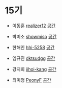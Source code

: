 # 15기

- 이동훈 [realizer12](https://github.com/realizer12)
[공간](https://github.com/StudyFork/GoogryAndroidArchitectureStudy/tree/master/class15/realizer12)

- 박미소 [showmiso](https://github.com/showmiso)
[공간](https://github.com/StudyFork/GoogryAndroidArchitectureStudy/tree/master/class15/showmiso)

- 한해인 [hhi-5258](https://github.com/hhi-5258)
[공간](https://github.com/StudyFork/GoogryAndroidArchitectureStudy/tree/master/class15/hhi-5258)

- 임규진 [dktsudgg](https://github.com/dktsudgg)
[공간](https://github.com/StudyFork/GoogryAndroidArchitectureStudy/tree/master/class15/dktsudgg)

- 강지회 [jihoi-kang](https://github.com/jihoi-kang)
[공간](https://github.com/StudyFork/GoogryAndroidArchitectureStudy/tree/master/class15/jihoi-kang)

- 최미정 [PeonyF](https://github.com/PeonyF)
[공간](https://github.com/StudyFork/GoogryAndroidArchitectureStudy/tree/master/class15/PeonyF)
